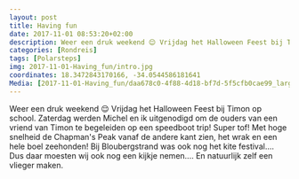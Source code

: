 ```yaml
---
layout: post
title: Having fun
date: 2017-11-01 08:53:20+02:00
description: Weer een druk weekend 😌 Vrijdag het Halloween Feest bij Timon op school. Zaterdag werden Michel en ik uitgenodigd om de ouders van een vriend van Timon te begeleiden op een speedboot trip! Super tof! Met hoge snelheid d
categories: [Rondreis]
tags: [Polarsteps]
img: 2017-11-01-Having_fun/intro.jpg
coordinates: 18.3472843170166, -34.0544586181641
Media: [2017-11-01-Having_fun/daa678c0-4f88-4d18-bf7d-5f5cfb0cae99_large_image.jpg, 2017-11-01-Having_fun/dde9b019-2130-4d48-8c01-9556b583efca_large_image.jpg, 2017-11-01-Having_fun/3c117bf8-da33-4f86-84ac-8c3b84fb9579_large_image.jpg, 2017-11-01-Having_fun/354e27eb-7a6b-4333-af29-4ced3c5cdf62_large_image.jpg, 2017-11-01-Having_fun/4706f153-1c7f-4bfc-8eac-62a52aa2087a_large_image.jpg, 2017-11-01-Having_fun/6e5d3a6f-e00f-4cba-b284-81fcaeee7520_large_image.jpg, 2017-11-01-Having_fun/4ebecb84-22ab-476a-badc-cca3dd6ffaa2_large_image.jpg, 2017-11-01-Having_fun/e1e1a144-a26d-4221-aaeb-550dd6821452_large_image.jpg, 2017-11-01-Having_fun/73e7f652-4d25-4252-8d59-041daf267535_large_image.jpg, 2017-11-01-Having_fun/d7ef5354-7058-44c3-aa1a-01fc957b8b51_large_image.jpg]
---
```

Weer een druk weekend 😌
Vrijdag het Halloween Feest bij Timon op school. Zaterdag werden Michel en ik uitgenodigd om de ouders van een vriend van Timon te begeleiden op een speedboot trip! Super tof! Met hoge snelheid de Chapman's Peak vanaf de andere kant zien, het wrak en een hele boel zeehonden! 
Bij Bloubergstrand was ook nog het kite festival.... Dus daar moesten wij ook nog een kijkje nemen.... En natuurlijk zelf een vlieger maken. 